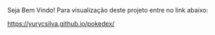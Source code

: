 Seja Bem Vindo!
Para visualização deste projeto entre no link abaixo:

https://yurycsilva.github.io/pokedex/
